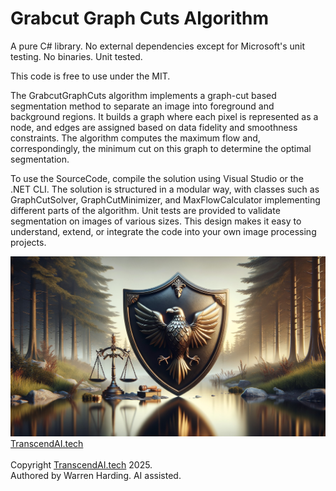 
# Grabcut Graph Cuts Algorithm

A pure C# library. No external dependencies except for Microsoft's unit testing. No binaries. Unit tested.

This code is free to use under the MIT.

The GrabcutGraphCuts algorithm implements a graph-cut based segmentation method to separate an image into foreground and background regions. It builds a graph where each pixel is represented as a node, and edges are assigned based on data fidelity and smoothness constraints. The algorithm computes the maximum flow and, correspondingly, the minimum cut on this graph to determine the optimal segmentation.

To use the SourceCode, compile the solution using Visual Studio or the .NET CLI. The solution is structured in a modular way, with classes such as GraphCutSolver, GraphCutMinimizer, and MaxFlowCalculator implementing different parts of the algorithm. Unit tests are provided to validate segmentation on images of various sizes. This design makes it easy to understand, extend, or integrate the code into your own image processing projects.

![AI Image](aiimage.jpg)
[TranscendAI.tech](https://TranscendAI.tech)<br>
<br>
Copyright [TranscendAI.tech](https://TranscendAI.tech) 2025.</br>
Authored by Warren Harding. AI assisted.</br>
